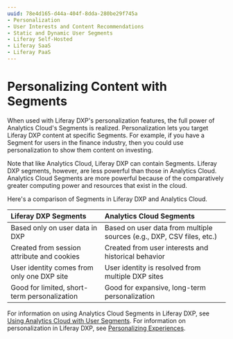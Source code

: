 ```yaml
---
uuid: 78e4d165-d44a-404f-8dda-280be29f745a
- Personalization
- User Interests and Content Recommendations
- Static and Dynamic User Segments
- Liferay Self-Hosted
- Liferay SaaS
- Liferay PaaS
---
```

# Personalizing Content with Segments

When used with Liferay DXP's personalization features, the full power of Analytics Cloud's Segments is realized. Personalization lets you target Liferay DXP content at specific Segments. For example, if you have a Segment for users in the finance industry, then you could use personalization to show them content on investing.

Note that like Analytics Cloud, Liferay DXP can contain Segments. Liferay DXP segments, however, are less powerful than those in Analytics Cloud. Analytics Cloud Segments are more powerful because of the comparatively greater computing power and resources that exist in the cloud.

Here's a comparison of Segments in Liferay DXP and Analytics Cloud.

| Liferay DXP Segments | Analytics Cloud Segments |
| :--- | :--- |
| Based only on user data in DXP | Based on user data from multiple sources (e.g., DXP, CSV files, etc.) |
| Created from session attribute and cookies | Created from user interests and historical behavior |
| User identity comes from only one DXP site | User identity is resolved from multiple DXP sites |
| Good for limited, short-term personalization | Good for expansive, long-term personalization |

For information on using Analytics Cloud Segments in Liferay DXP, see [Using Analytics Cloud with User Segments](https://learn.liferay.com/dxp/latest/en/site-building/personalizing-site-experience/segmentation/getting-analytics-for-user-segments.html). For information on personalization in Liferay DXP, see [Personalizing Experiences](https://learn.liferay.com/dxp/latest/en/site-building/personalizing-site-experience.html).
